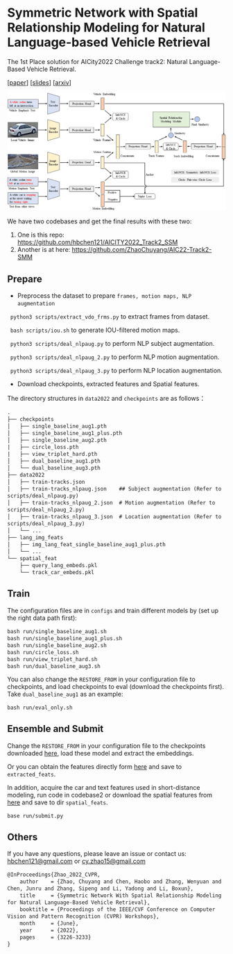 # Symmetric Network with Spatial Relationship Modeling for Natural Language-based Vehicle Retrieval

The 1st Place solution for AICity2022 Challenge track2: Natural Language-Based Vehicle Retrieval.

\[[paper](https://openaccess.thecvf.com/content/CVPR2022W/AICity/papers/Zhao_Symmetric_Network_With_Spatial_Relationship_Modeling_for_Natural_Language-Based_Vehicle_CVPRW_2022_paper.pdf)\] \[[slides]()\] \[[arxiv]()\]

![framework](imgs/framework.png)

We have two codebases and get the final results with these two:

1. One is this repo: https://github.com/hbchen121/AICITY2022_Track2_SSM
2. Another is at here: https://github.com/ZhaoChuyang/AIC22-Track2-SMM


## Prepare
-  Preprocess the dataset to prepare `frames, motion maps, NLP augmentation`

` python3 scripts/extract_vdo_frms.py` to extract frames from dataset.

` bash scripts/iou.sh` to generate IOU-filtered motion maps.

` python3 scripts/deal_nlpaug.py` to perform NLP subject augmentation.

` python3 scripts/deal_nlpaug_2.py` to perform NLP motion augmentation.

` python3 scripts/deal_nlpaug_3.py` to perform NLP location augmentation.

-  Download checkpoints, extracted features and Spatial features. 

The directory structures in `data2022` and `checkpoints` are as follows：
```
.
├── checkpoints
│   ├── single_baseline_aug1.pth
│   ├── single_baseline_aug1_plus.pth
│   ├── single_baseline_aug2.pth
|   ├── circle_loss.pth
|   ├── view_triplet_hard.pth
│   ├── dual_baseline_aug1.pth
│   └── dual_baseline_aug3.pth
├── data2022
│   ├── train-tracks.json
│   ├── train-tracks_nlpaug.json    ## Subject augmentation (Refer to scripts/deal_nlpaug.py)
│   ├── train-tracks_nlpaug_2.json  # Motion augmentation (Refer to scripts/deal_nlpaug_2.py)
│   ├── train-tracks_nlpaug_3.json  # Location augmentation (Refer to scripts/deal_nlpaug_3.py)
│   └── ...
├── lang_img_feats
│   ├── img_lang_feat_single_baseline_aug1_plus.pth
│   └── ...
└── spatial_feat
    ├── query_lang_embeds.pkl
    └── track_car_embeds.pkl
```

## Train

The configuration files are in `configs` and train different models by (set up the right data path first):

```
bash run/single_baseline_aug1.sh
bash run/single_baseline_aug1_plus.sh
bash run/single_baseline_aug2.sh
bash run/circle_loss.sh
bash run/view_triplet_hard.sh
bash run/dual_baseline_aug3.sh
```

You can also change the `RESTORE_FROM` in your configuration file to checkpoints, and load checkpoints to eval (download the checkpoints first).
Take `dual_baseline_aug1` as an example:

```
bash run/eval_only.sh
```


## Ensemble and Submit  

Change the `RESTORE_FROM` in your configuration file to the checkpoints downloaded [here](https://drive.google.com/drive/folders/1J05FnYwbmh839bMVRK_xeo9P_twRz5gL?usp=sharing), load these model and extract the embeddings.

Or you can obtain the features directly form [here](https://drive.google.com/drive/folders/195E3mtzRE4LRGMgT1L4nHCCn8brq4t7r?usp=sharing) and save to `extracted_feats`.

In addition, acquire the car and text features used in short-distance modeling, run code in codebase2 or download the spatial features from [here](https://drive.google.com/drive/folders/1UIb4_YDJaGxER7qRhTtBoayMitzAndbz?usp=sharing) and save to dir `spatial_feats`.
```
base run/submit.py
```

## Others

If you have any questions, please leave an issue or contact us: hbchen121@gmail.com or cy.zhao15@gmail.com

```
@InProceedings{Zhao_2022_CVPR,
    author    = {Zhao, Chuyang and Chen, Haobo and Zhang, Wenyuan and Chen, Junru and Zhang, Sipeng and Li, Yadong and Li, Boxun},
    title     = {Symmetric Network With Spatial Relationship Modeling for Natural Language-Based Vehicle Retrieval},
    booktitle = {Proceedings of the IEEE/CVF Conference on Computer Vision and Pattern Recognition (CVPR) Workshops},
    month     = {June},
    year      = {2022},
    pages     = {3226-3233}
}
```
